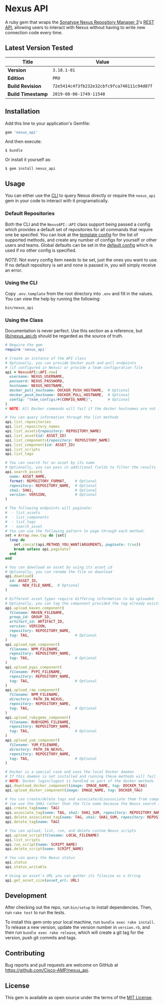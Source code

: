 # Nexus API
A ruby gem that wraps the [Sonatype Nexus Repository Manager 3](https://help.sonatype.com/repomanager3)'s [REST API](https://help.sonatype.com/repomanager3/rest-and-integration-api), allowing users to interact with Nexus without having to write new connection code every time.


## Latest Version Tested
Title | Value
---|---
**Version** | `3.18.1-01`
**Edition** | `PRO`
**Build Revision** | `72e5414c4f3fb232e32cbfc9fca740111c94d07f`
**Build Timestamp** | `2019-08-06-1749-11540`


## Installation
Add this line to your application's Gemfile:

```ruby
gem 'nexus_api'
```

And then execute:

    $ bundle

Or install it yourself as:

    $ gem install nexus_api


## Usage
You can either use the [CLI](bin/nexus_api) to query Nexus directly or require the `nexus_api` gem in your code to interact with it programatically.


### Default Repositories
Both the CLI and the `NexusAPI::API` class support being passed a config which provides a default set of repositories for all commands that require one be specifed. You can look at the [template config](team_configs/template.yaml) for the list of supported methods, and create any number of configs for yourself or other users and teams. Global defaults can be set in the [default config](team_configs/default.yaml) which is used if no other config is specified.

*NOTE*: Not every config item needs to be set, just the ones you want to use. If no default repository is set and none is passed in, you will simply receive an error.


### Using the CLI
Copy `.env.template` from the root directory into `.env` and fill in the values. You can view the help by running the following:
```
bin/nexus_api
```


### Using the Class
Documentation is never perfect. Use this section as a reference, but [lib/nexus_api.rb](lib/nexus_api.rb) should be regarded as the source of truth.


```ruby
# Require the gem
require 'nexus_api'

# Create an instance of the API class
# Optionally, you can provide Docker push and pull endpoints
# (if configured in Nexus) or provide a team configuration file
api = NexusAPI::API.new(
  username: NEXUS_USERNAME,
  password: NEXUS_PASSWORD,
  hostname: NEXUS_HOSTNAME,
  docker_pull_hostname: DOCKER_PUSH_HOSTNAME,  # Optional
  docker_push_hostname: DOCKER_PULL_HOSTNAME,  # Optional
  config: "team_configs/#{CONFIG_NAME}",       # Optional
)
# NOTE: All Docker commands will fail if the docker hostnames are not initialized

# You can query information through the list methods
api.list_repositories
api.list_repository_names
api.list_assets(repository: REPOSITORY_NAME)
api.list_asset(id: ASSET_ID)
api.list_components(repository: REPOSITORY_NAME)
api.list_component(id: ASSET_ID)
api.list_scripts
api.list_tags

# You can search for an asset by its name
# Optionally, you can pass in additional fields to filter the results
api.search_asset(
  name: ASSET_NAME,
  format: REPOSITORY_FORMAT,    # Optional
  repository: REPOSITORY_NAME,  # Optional
  sha1: SHA1,                   # Optional
  version: VERSION,             # Optional
)

# The following endpoints will paginate: 
#  - list_assets
#  - list_components
#  - list_tags
#  - search_asset
# You can use the following pattern to page through each method:
set = Array.new.tap do |set|
  loop do
    set.concat(api.METHOD_YOU_WANT(ARGUMENTS, paginate: true))
    break unless api.paginate?
  end
end

# You can download an asset by using its asset_id
# Optionally, you can rename the file on download
api.download(
  id: ASSET_ID,
  name: NEW_FILE_NAME,  # Optional
)

# Different asset types require differing information to be uploaded
# Optionally, you can tag the component provided the tag already exists
api.upload_maven_component(
  filename: MAVEN_FILENAME,
  group_id: GROUP_ID,
  artifact_id: ARTIFACT_ID,
  version: VERSION,
  repository: REPOSITORY_NAME,
  tag: TAG,                     # Optional
)
api.upload_npm_component(
  filename: NPM_FILENAME,
  repository: REPOSITORY_NAME,
  tag: TAG,                     # Optional
)
api.upload_pypi_component(
  filename: PYPI_FILENAME,
  repository: REPOSITORY_NAME,
  tag: TAG,                     # Optional
)
api.upload_raw_component(
  filename: NPM_FILENAME,
  directory: PATH_IN_NEXUS,
  repository: REPOSITORY_NAME,
  tag: TAG,                     # Optional
)
api.upload_rubygems_component(
  filename: RUBYGEMS_FILENAME,
  repository: REPOSITORY_NAME,
  tag: TAG,                     # Optional
)
api.upload_yum_component(
  filename: YUM_FILENAME,
  directory: PATH_IN_NEXUS,
  repository: REPOSITORY_NAME,
  tag: TAG,                     # Optional
)

# Docker is a special case and uses the local Docker daemon
# If this daemon is not installed and running these methods will fail
# NOTE: Docker login/logout is handled as part of the docker methods
api.download_docker_component(image: IMAGE_NAME, tag: DOCKER_TAG)
api.upload_docker_component(image: IMAGE_NAME, tag: DOCKER_TAG)

# You can create/delete tags and associate/disassociate them from components
# (we use the SHA1 rather than the file name because the Nexus search is inconsistent)
api.create_tag(name: TAG)
api.associate_tag(name: TAG, sha1: SHA1_SUM, repository: REPOSITORY_NAME)
api.delete_associated_tag(name: TAG, sha1: SHA1_SUM, repository: REPOSITORY_NAME)
api.delete_tag(name: TAG)

# You can upload, list, run, and delete custom Nexus scripts
api.upload_script(filename: LOCAL_FILENAME)
api.list_scripts
api.run_script(name: SCRIPT_NAME)
api.delete_script(name: SCRIPT_NAME)

# You can query the Nexus status
api.status
api.status_writable

# Using an asset's URL you can gather its filesize as a String
api.get_asset_size(asset_url: URL)
```


## Development
After checking out the repo, run `bin/setup` to install dependencies. Then, run `rake test` to run the tests.

To install this gem onto your local machine, run `bundle exec rake install`. To release a new version, update the version number in `version.rb`, and then run `bundle exec rake release`, which will create a git tag for the version, push git commits and tags.


## Contributing
Bug reports and pull requests are welcome on GitHub at https://github.com/Cisco-AMP/nexus_api.


## License
This gem is available as open source under the terms of the [MIT License](https://opensource.org/licenses/MIT).
